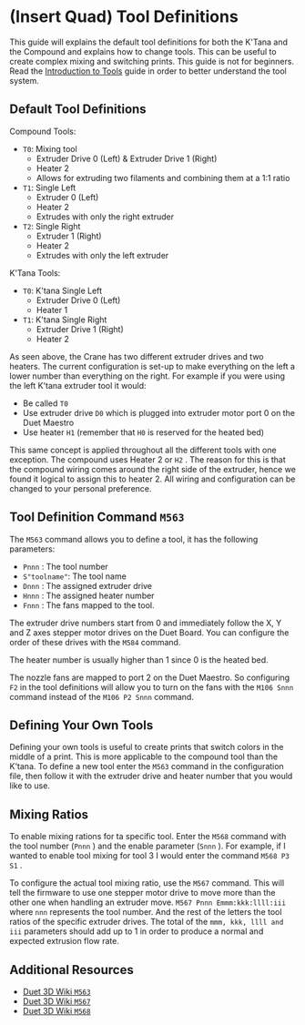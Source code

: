 # \(Insert Quad\) Tool Definitions

This guide will explains the default tool definitions for both the K'Tana and the Compound and explains how to change tools. This can be useful to create complex mixing and switching prints. This guide is not for beginners. Read the [Introduction to Tools](../getting-started/an-introduction-to-tools.md) guide in order to better understand the tool system.

## Default Tool Definitions

Compound Tools:

* `T0`: Mixing tool
  * Extruder Drive 0 \(Left\) & Extruder Drive 1 \(Right\)
  * Heater 2
  * Allows for extruding two filaments and combining them at a 1:1 ratio
* `T1`: Single Left
  * Extruder 0 \(Left\)
  * Heater 2
  * Extrudes with only the right extruder
* `T2`: Single Right
  * Extruder 1 \(Right\)
  * Heater 2
  * Extrudes with only the left extruder

K'Tana Tools:

* `T0`: K'tana Single Left
  * Extruder Drive 0 \(Left\)
  * Heater 1
* `T1`: K'tana Single Right
  * Extruder Drive 1 \(Right\)
  * Heater 2

As seen above, the Crane has two different extruder drives and two heaters. The current configuration is set-up to make everything on the left a lower number than everything on the right. For example if you were using the left K'tana extruder tool it would:

* Be called `T0` 
* Use extruder drive `D0` which is plugged into extruder motor port 0 on the Duet Maestro
* Use heater `H1` \(remember that `H0` is reserved for the heated bed\)

This same concept is applied throughout all the different tools with one exception. The compound uses Heater 2 or `H2` . The reason for this is that the compound wiring comes around the right side of the extruder, hence we found it logical to assign this to heater 2. All wiring and configuration can be changed to your personal preference.

## Tool Definition Command `M563`

The `M563` command allows you to define a tool, it has the following parameters:

* `Pnnn` : The tool number
* `S"toolname"`: The tool name
* `Dnnn` : The assigned extruder drive
* `Hnnn` : The assigned heater number
* `Fnnn` : The fans mapped to the tool.

The extruder drive numbers start from 0 and immediately follow the X, Y and Z axes stepper motor drives on the Duet Board. You can configure the order of these drives with the `M584` command.

The heater number is usually higher than 1 since 0 is the heated bed.

The nozzle fans are mapped to port 2 on the Duet Maestro. So configuring `F2` in the tool definitions will allow you to turn on the fans with the `M106 Snnn` command instead of the `M106 P2 Snnn` command.

## Defining Your Own Tools

Defining your own tools is useful to create prints that switch colors in the middle of a print. This is more applicable to the compound tool than the K'tana. To define a new tool enter the `M563` command in the configuration file, then follow it with the extruder drive and heater number that you would like to use.

## Mixing Ratios

To enable mixing rations for ta specific tool. Enter the `M568` command with the tool number \(`Pnnn` \) and the enable parameter \(`Snnn` \). For example, if I wanted to enable tool mixing for tool 3 I would enter the command `M568 P3 S1` .

To configure the actual tool mixing ratio, use the `M567` command. This will tell the firmware to use one stepper motor drive to move more than the other one when handling an extruder move. `M567 Pnnn Emmm:kkk:llll:iii` where `nnn` represents the tool number. And the rest of the letters the tool ratios of the specific extruder drives. The total of the `mmm, kkk, llll and iii` parameters should add up to 1 in order to produce a normal and expected extrusion flow rate.

## Additional Resources

* [Duet 3D Wiki `M563` ](https://duet3d.dozuki.com/Wiki/Gcode#Section_M563_Define_or_remove_a_tool)
* [Duet 3D Wiki `M567`](https://duet3d.dozuki.com/Wiki/Gcode#Section_M567_Set_tool_mix_ratios) 
* [Duet 3D Wiki `M568`](https://duet3d.dozuki.com/Wiki/Gcode#Section_M568_Turn_off_on_tool_mix_ratios) 

